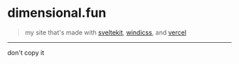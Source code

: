 # dimensional.fun

> my site that's made with [sveltekit](https://kit.svelte.dev), [windicss](https://windicss.org), and [vercel](https://vercel.com)

---

don't copy it
